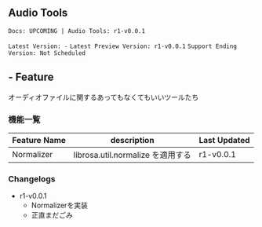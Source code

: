 ## Audio Tools

`Docs: UPCOMING | Audio Tools: r1-v0.0.1`

`Latest Version: -`
`Latest Preview Version: r1-v0.0.1`
`Support Ending Version: Not Scheduled`


## - Feature

オーディオファイルに関するあってもなくてもいいツールたち

### 機能一覧

| Feature Name | description | Last Updated |
| --- | --- | --- |
| Normalizer | librosa.util.normalize を適用する | r1-v0.0.1 |


### Changelogs

- r1-v0.0.1
  - Normalizerを実装
  - 正直まだごみ